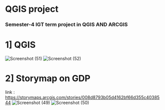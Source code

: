 # QGIS project

### Semester-4 IGT term project in QGIS AND ARCGIS

# 1] QGIS 
![Screenshot (51)](https://user-images.githubusercontent.com/90518833/176140776-ce464feb-d0e9-4192-8601-3ceddbd70369.png)
![Screenshot (52)](https://user-images.githubusercontent.com/90518833/176140792-605eeddb-7254-4872-a008-619824f8ce14.png)


# 2] Storymap on GDP
link : https://storymaps.arcgis.com/stories/008d8793b05d4162bf66d355c4038544
![Screenshot (49)](https://user-images.githubusercontent.com/90518833/176141057-3c729456-f902-4b2b-b123-17b93664dd08.png)
![Screenshot (50)](https://user-images.githubusercontent.com/90518833/176141080-4bb2c721-bfe8-42f0-a923-7137f03344fb.png)

